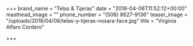 +++
brand_name = "Telas & Tijeras"
date = "2018-04-06T11:52:12+00:00"
masthead_image = ""
phone_number = "(506) 8627-9136"
teaser_image = "/uploads/2018/04/06/telas-y-tijeras-nosara-face.jpg"
title = "Virginia Alfaro Cordero"

+++
